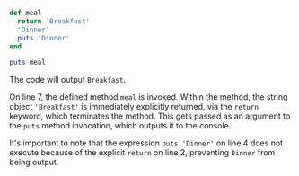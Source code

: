 ```Ruby
def meal
  return 'Breakfast'
  'Dinner'
  puts 'Dinner'
end

puts meal
```
The code will output `Breakfast`.

On line 7, the defined method `meal` is invoked. Within the method, the string object `'Breakfast'` is immediately explicitly returned, via the `return` keyword, which terminates the method. This gets passed as an argument to the `puts` method invocation, which outputs it to the console.

It's important to note that the expression `puts 'Dinner'` on line 4 does not execute because of the explicit `return` on line 2, preventing `Dinner` from being output.